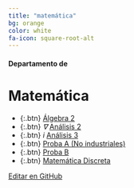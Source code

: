 ```yaml
---
title: "matemática"
bg: orange
color: white
fa-icon: square-root-alt
---
```

#### Departamento de
# Matemática

<!---
No poner los links de t.joinchat directamente,
>>>> NO USAR https://www.protectyourlinks.com/ <<<<
En lugar de https://t.me/joinchat/SaraSasasa-sa poner j/SaraSasasa-sa
-->

* {:.btn}  <i class="fas fa-gamepad"></i> [Álgebra 2](j/TM8M44aS_SrOeqvu)
* {:.btn}  <i class="fas">∇</i> [Análisis 2](j/A70cpEmL9xHBWg1RHc67HQ)
* {:.btn}  <i class="fas">i</i> [Análisis 3](j/DMszThduvy0C9R3NRPUnxQ)
* {:.btn}  <i class="fas fa-random"></i> [Proba A (No industriales)](j/Tf7iBpXYPhEtlifR)
* {:.btn}  <i class="fas fa-random"></i> [Proba B](j/DMszThmNUKkT12qN_avTmw)
* {:.btn}  <i class="fas fa-sitemap"></i> [Matemática Discreta](j/A70cpBKNIny5DrX846s2MQ)

<span class="editongithub">
	<a href="{{site.github.repository_url}}/blob/master/{{page.path}}">
		<i class="fas fa-pen"></i> Editar en GitHub
	</a>
</span>
